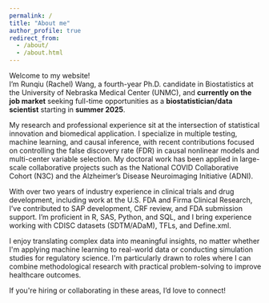 ```yaml
---
permalink: /
title: "About me"
author_profile: true
redirect_from: 
  - /about/
  - /about.html
---
```


Welcome to my website!  
I’m Runqiu (Rachel) Wang, a fourth-year Ph.D. candidate in Biostatistics at the University of Nebraska Medical Center (UNMC), and **currently on the job market** seeking full-time opportunities as a **biostatistician/data scientist** starting in **summer 2025**.

My research and professional experience sit at the intersection of statistical innovation and biomedical application. I specialize in multiple testing, machine learning, and causal inference, with recent contributions focused on controlling the false discovery rate (FDR) in causal nonlinear models and multi-center variable selection. My doctoral work has been applied in large-scale collaborative projects such as the National COVID Collaborative Cohort (N3C) and the Alzheimer’s Disease Neuroimaging Initiative (ADNI).

With over two years of industry experience in clinical trials and drug development, including work at the U.S. FDA and Firma Clinical Research, I’ve contributed to SAP development, CRF review, and FDA submission support. I’m proficient in R, SAS, Python, and SQL, and I bring experience working with CDISC datasets (SDTM/ADaM), TFLs, and Define.xml.

I enjoy translating complex data into meaningful insights, no matter whether I'm applying machine learning to real-world data or conducting simulation studies for regulatory science. I'm particularly drawn to roles where I can combine methodological research with practical problem-solving to improve healthcare outcomes.

If you're hiring or collaborating in these areas, I’d love to connect!

